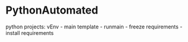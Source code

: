 # PythonAutomated
python projects: vEnv - main template - runmain - freeze requirements - install requirements
